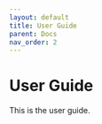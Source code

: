 ```yaml
---
layout: default
title: User Guide
parent: Docs
nav_order: 2
---
```


# User Guide

This is the user guide.
